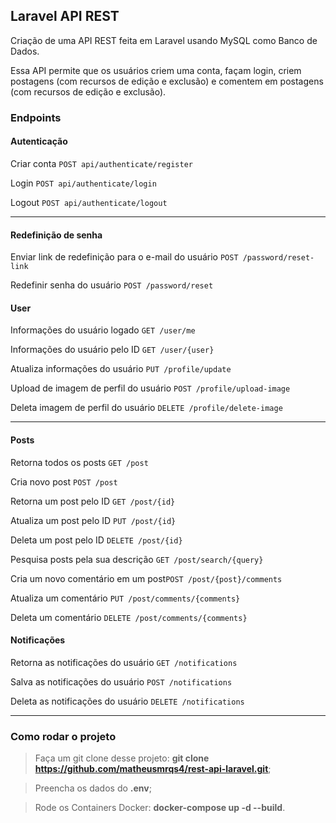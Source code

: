 ## Laravel API REST
Criação de uma API REST feita em Laravel usando MySQL como Banco de Dados.

Essa API permite que os usuários criem uma conta, façam login, criem postagens (com recursos de edição e exclusão) e comentem em postagens (com recursos de edição e exclusão).

### Endpoints

#### Autenticação
Criar conta ``` POST api/authenticate/register ```

Login ``` POST api/authenticate/login ```

Logout ``` POST api/authenticate/logout ```

<hr>

#### Redefinição de senha
Enviar link de redefinição para o e-mail do usuário ``` POST /password/reset-link ```

Redefinir senha do usuário ``` POST /password/reset ```

#### User
Informações do usuário logado ``` GET /user/me ```

Informações do usuário pelo ID ``` GET /user/{user} ```

Atualiza informações do usuário ``` PUT /profile/update ```

Upload de imagem de perfil do usuário ``` POST /profile/upload-image ```

Deleta imagem de perfil do usuário ``` DELETE /profile/delete-image ```

<hr>

#### Posts
Retorna todos os posts ``` GET /post ```

Cria novo post ``` POST /post ```

Retorna um post pelo ID ``` GET /post/{id} ```

Atualiza um post pelo ID ``` PUT /post/{id} ```

Deleta um post pelo ID ``` DELETE /post/{id} ```

Pesquisa posts pela sua descrição ``` GET /post/search/{query} ```

Cria um novo comentário em um post``` POST /post/{post}/comments ```

Atualiza um comentário ``` PUT /post/comments/{comments} ```

Deleta um comentário ``` DELETE /post/comments/{comments} ```

#### Notificações
Retorna as notificações do usuário ``` GET /notifications ```

Salva as notificações do usuário ``` POST /notifications ```

Deleta as notificações do usuário ``` DELETE /notifications ```

<hr>


### Como rodar o projeto
> Faça um git clone desse projeto: **git clone https://github.com/matheusmrqs4/rest-api-laravel.git**;
 
> Preencha os dados do **.env**;

> Rode os Containers Docker: **docker-compose up -d --build**.
